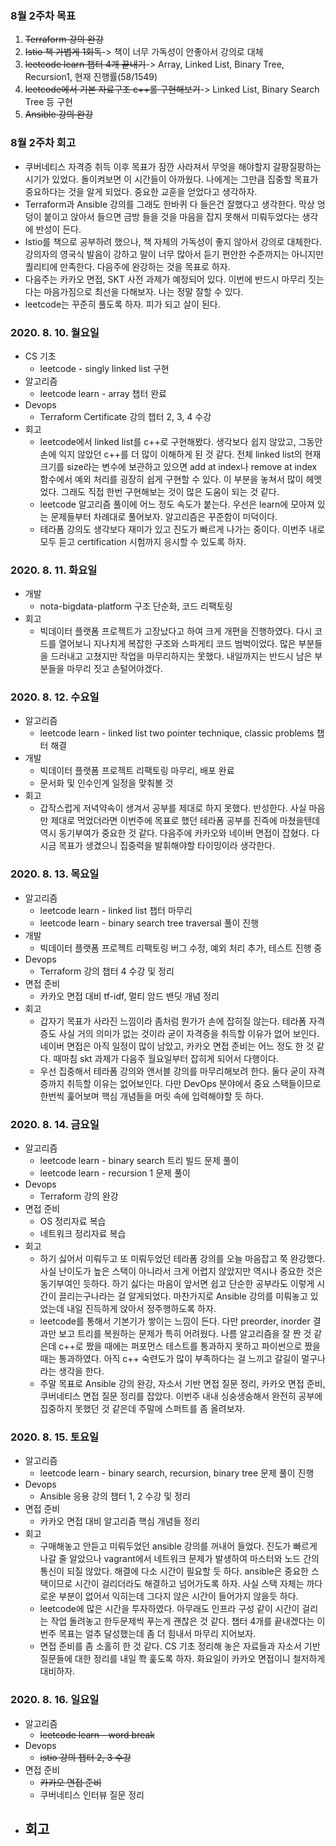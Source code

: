 ### 8월 2주차 목표
1. ~~Terraform 강의 완강~~
2. ~~Istio 책 가볍게 1회독~~-> 책이 너무 가독성이 안좋아서 강의로 대체
3. ~~leetcode learn 챕터 4개 끝내기~~-> Array, Linked List, Binary Tree, Recursion1, 현재 진행률(58/1549)
4. ~~leetcode에서 기본 자료구조 c++롤 구현해보기~~-> Linked List, Binary Search Tree 등 구현
5. ~~Ansible 강의 완강~~

### 8월 2주차 회고
- 쿠버네티스 자격증 취득 이후 목표가 잠깐 사라져서 무엇을 해야할지 갈팡질팡하는 시기가 있었다. 돌이켜보면 이 시간들이 아까웠다. 나에게는 그만큼 집중할 목표가 중요하다는 것을 알게 되었다. 중요한 교훈을 얻었다고 생각하자.
- Terraform과 Ansible 강의를 그래도 한바퀴 다 들은건 잘했다고 생각한다. 막상 엉덩이 붙이고 앉아서 들으면 금방 들을 것을 마음을 잡지 못해서 미뤄두었다는 생각에 반성이 든다.
- Istio를 책으로 공부하려 했으나, 책 자체의 가독성이 좋지 않아서 강의로 대체한다. 강의자의 영국식 발음이 강하고 말이 너무 많아서 듣기 편안한 수준까지는 아니지만 퀄리티에 만족한다. 다음주에 완강하는 것을 목표로 하자.
- 다음주는 카카오 면접, SKT 사전 과제가 예정되어 있다. 이번에 반드시 마무리 짓는다는 마음가짐으로 최선을 다해보자. 나는 정말 잘할 수 있다.
- leetcode는 꾸준히 풀도록 하자. 피가 되고 살이 된다.

### 2020. 8. 10. 월요일
- CS 기초
  - leetcode - singly linked list 구현
- 알고리즘
  - leetcode learn - array 챕터 완료
- Devops
  - Terraform Certificate 강의 챕터 2, 3, 4 수강
- 회고
  - leetcode에서 linked list를 c++로 구현해봤다. 생각보다 쉽지 않았고, 그동안 손에 익지 않았던 c++를 더 많이 이해하게 된 것 같다. 전체 linked list의 현재 크기를 size라는 변수에 보관하고 있으면 add at index나 remove at index 함수에서 예외 처리를 굉장히 쉽게 구현할 수 있다. 이 부분을 놓쳐서 많이 헤멧었다. 그래도 직접 한번 구현해보는 것이 많은 도움이 되는 것 같다.
  - leetcode 알고리즘 풀이에 어느 정도 속도가 붙는다. 우선은 learn에 모아져 있는 문제들부터 차례대로 풀어보자. 알고리즘은 꾸준함이 미덕이다.
  - 테라폼 강의도 생각보다 재미가 있고 진도가 빠르게 나가는 중이다. 이번주 내로 모두 듣고 certification 시험까지 응시할 수 있도록 하자.

### 2020. 8. 11. 화요일
- 개발
  - nota-bigdata-platform 구조 단순화, 코드 리팩토링
- 회고
  - 빅데이터 플랫폼 프로젝트가 고장났다고 하여 크게 개편을 진행하였다. 다시 코드를 열어보니 지나치게 복잡한 구조와 스파게티 코드 범벅이었다. 많은 부분들을 드러내고 고쳤지만 작업을 마무리하지는 못했다. 내일까지는 반드시 남은 부분들을 마무리 짓고 손털어야겠다.

### 2020. 8. 12. 수요일
- 알고리즘
  - leetcode learn - linked list two pointer technique, classic problems 챕터 해결
- 개발
  - 빅데이터 플랫폼 프로젝트 리팩토링 마무리, 배포 완료
  - 문서화 및 인수인계 일정을 맞춰볼 것
- 회고
  - 갑작스럽게 저녁약속이 생겨서 공부를 제대로 하지 못했다. 반성한다. 사실 마음만 제대로 먹었더라면 이번주에 목표로 했던 테라폼 공부를 진즉에 마쳤을텐데 역시 동기부여가 중요한 것 같다. 다음주에 카카오와 네이버 면접이 잡혔다. 다시금 목표가 생겼으니 집중력을 발휘해야할 타이밍이라 생각한다.

### 2020. 8. 13. 목요일
- 알고리즘
  - leetcode learn - linked list 챕터 마무리
  - leetcode learn - binary search tree traversal 풀이 진행
- 개발
  - 빅데이터 플랫폼 프로젝트 리팩토링 버그 수정, 예외 처리 추가, 테스트 진행 중
- Devops
  - Terraform 강의 챕터 4 수강 및 정리
- 면접 준비
  - 카카오 면접 대비 tf-idf, 멀티 암드 밴딧 개념 정리
- 회고
  - 갑자기 목표가 사라진 느낌이라 좀처럼 뭔가가 손에 잡히질 않는다. 테라폼 자격증도 사실 거의 의미가 없는 것이라 굳이 자격증을 취득할 이유가 없어 보인다. 네이버 면접은 아직 일정이 많이 남았고, 카카오 면접 준비는 어느 정도 한 것 같다. 때마침 skt 과제가 다음주 월요일부터 잡히게 되어서 다행이다.
  - 우선 집중해서 테라폼 강의와 앤서블 강의를 마무리해보려 한다. 둘다 굳이 자격증까지 취득할 이유는 없어보인다. 다만 DevOps 분야에서 중요 스택들이므로 한번씩 훑어보며 핵심 개념들을 머릿 속에 입력해야할 듯 하다.

### 2020. 8. 14. 금요일
- 알고리즘
  - leetcode learn - binary search 트리 빌드 문제 풀이
  - leetcode learn - recursion 1 문제 풀이
- Devops
  - Terraform 강의 완강
- 면접 준비
  - OS 정리자료 복습
  - 네트워크 정리자료 복습
- 회고
  - 하기 싫어서 미뤄두고 또 미뤄두었던 테라폼 강의를 오늘 마음잡고 쭉 완강했다. 사실 난이도가 높은 스택이 아니라서 크게 어렵지 않았지만 역시나 중요한 것은 동기부여인 듯하다. 하기 싫다는 마음이 앞서면 쉽고 단순한 공부라도 이렇게 시간이 끌리는구나라는 걸 알게되었다. 마찬가지로 Ansible 강의를 미뤄놓고 있었는데 내일 진득하게 앉아서 정주행하도록 하자.
  - leetcode를 통해서 기본기가 쌓이는 느낌이 든다. 다만 preorder, inorder 결과만 보고 트리를 복원하는 문제가 특히 어려웠다. 나름 알고리즘을 잘 짠 것 같은데 c++로 짰을 때에는 퍼포먼스 테스트를 통과하지 못하고 파이썬으로 짰을 때는 통과하였다. 아직 c++ 숙련도가 많이 부족하다는 걸 느끼고 갈길이 멀구나라는 생각을 한다.
  - 주말 목표로 Ansible 강의 완강, 자소서 기반 면접 질문 정리, 카카오 면접 준비, 쿠버네티스 면접 질문 정리를 잡았다. 이번주 내내 싱숭생숭해서 완전히 공부에 집중하지 못했던 것 같은데 주말에 스퍼트를 좀 올려보자.

### 2020. 8. 15. 토요일
- 알고리즘
  - leetcode learn - binary search, recursion, binary tree 문제 풀이 진행
- Devops
  - Ansible 응용 강의 챕터 1, 2 수강 및 정리
- 면접 준비
  - 카카오 면접 대비 알고리즘 핵심 개념들 정리
- 회고
  - 구매해놓고 안듣고 미뤄두었던 ansible 강의를 꺼내어 들었다. 진도가 빠르게 나갈 줄 알았으나 vagrant에서 네트워크 문제가 발생하여 마스터와 노드 간의 통신이 되질 않았다. 해결에 다소 시간이 필요할 듯 하다. ansible은 중요한 스택이므로 시간이 걸리더라도 해결하고 넘어가도록 하자. 사실 스택 자체는 까다로운 부분이 없어서 익히는데 그다지 않은 시간이 들어가지 않을듯 하다.
  - leetcode에 많은 시간을 투자하였다. 아무래도 인프라 구성 같이 시간이 걸리는 작업 돌려놓고 한두문제씩 푸는게 괜찮은 것 같다. 챕터 4개를 끝내겠다는 이번주 목표는 얼추 달성했는데 좀 더 힘내서 마무리 지어보자.
  - 면접 준비를 좀 소홀히 한 것 같다. CS 기초 정리해 놓은 자료들과 자소서 기반 질문들에 대한 정리를 내일 쫙 훑도록 하자. 화요일이 카카오 면접이니 철저하게 대비하자.

### 2020. 8. 16. 일요일
- 알고리즘
  - ~~leetcode learn - word break~~
- Devops
  - ~~istio 강의 챕터 2, 3 수강~~
- 면접 준비
  - ~~카카오 면접 준비~~
  - 쿠버네티스 인터뷰 질문 정리
- 회고
  - 
